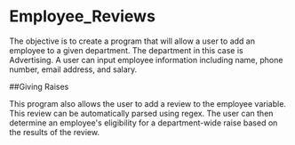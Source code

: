 # Employee_Reviews
The objective is to create a program that will allow a user to add an employee to a given department.  The department in this case is Advertising.  A user can input employee information including name, phone number, email address, and salary.

##Giving Raises

This program also allows the user to add a review to the employee variable.  This review can be automatically parsed using regex.  The user can then determine an employee's eligibility for a department-wide raise based on the results of the review.
